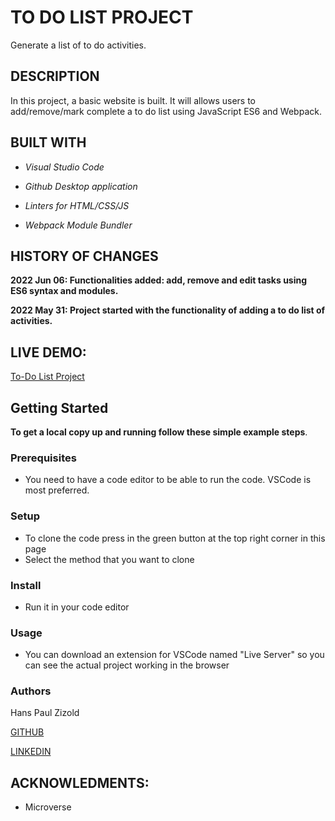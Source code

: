 # TO DO LIST PROJECT
Generate a list of to do activities.

## DESCRIPTION
In this project, a basic website is built. It will allows users to add/remove/mark complete a to do list using JavaScript ES6 and Webpack.

## BUILT WITH
- *Visual Studio Code*

- *Github Desktop application*

- *Linters for HTML/CSS/JS*

- *Webpack Module Bundler*

## HISTORY OF CHANGES
**2022 Jun 06: Functionalities added: add, remove and edit tasks using ES6 syntax and modules.**

**2022 May 31: Project started with the functionality of adding a to do list of activities.**

## LIVE DEMO: 

[To-Do List Project](https://hanszizold.github.io/ToDoList/)

## Getting Started

**To get a local copy up and running follow these simple example steps**.

### Prerequisites

- You need to have a code editor to be able to run the code. VSCode is most preferred.

### Setup

- To clone the code press in the green button at the top right corner in this page
- Select the method that you want to clone

### Install

- Run it in your code editor

### Usage

- You can download an extension for VSCode named "Live Server" so you can see the actual project working in the browser

### Authors

Hans Paul Zizold
    
  [GITHUB](https://github.com/HansZizold)

  [LINKEDIN](https://www.linkedin.com/in/hans-paul-zizold-37129037/)

## ACKNOWLEDMENTS: 

- Microverse